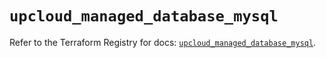 # `upcloud_managed_database_mysql`

Refer to the Terraform Registry for docs: [`upcloud_managed_database_mysql`](https://registry.terraform.io/providers/upcloudltd/upcloud/5.2.2/docs/resources/managed_database_mysql).
